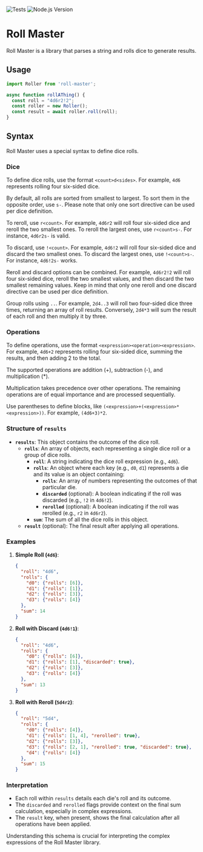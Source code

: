 ![Tests](https://github.com/scyros/roll-master/actions/workflows/ci.yml/badge.svg)
![Node.js Version](https://img.shields.io/badge/node-18.x%20%7C%2020.x-brightgreen)

# Roll Master

Roll Master is a library that parses a string and rolls dice to generate results.

## Usage

```typescript
import Roller from 'roll-master';

async function rollAThing() {
  const roll = "4d6r2!2";
  const roller = new Roller();
  const result = await roller.roll(roll);
}
```

## Syntax

Roll Master uses a special syntax to define dice rolls.

### Dice

To define dice rolls, use the format `<count>d<sides>`. For example, `4d6` represents rolling four six-sided dice.

By default, all rolls are sorted from smallest to largest. To sort them in the opposite order, use `s-`. Please note that only one sort directive can be used per dice definition.

To reroll, use `r<count>`. For example, `4d6r2` will roll four six-sided dice and reroll the two smallest ones. To reroll the largest ones, use `r<count>s-`. For instance, `4d6r2s-` is valid.

To discard, use `!<count>`. For example, `4d6!2` will roll four six-sided dice and discard the two smallest ones. To discard the largest ones, use `!<count>s-`. For instance, `4d6!2s-` works.

Reroll and discard options can be combined. For example, `4d6r2!2` will roll four six-sided dice, reroll the two smallest values, and then discard the two smallest remaining values. Keep in mind that only one reroll and one discard directive can be used per dice definition.

Group rolls using `..`. For example, `2d4..3` will roll two four-sided dice three times, returning an array of roll results. Conversely, `2d4*3` will sum the result of each roll and then multiply it by three.

### Operations

To define operations, use the format `<expression><operation><expression>`. For example, `4d6+2` represents rolling four six-sided dice, summing the results, and then adding 2 to the total.

The supported operations are addition (+), subtraction (-), and multiplication (*).

Multiplication takes precedence over other operations. The remaining operations are of equal importance and are processed sequentially.

Use parentheses to define blocks, like `(<expression>+(<expression>*<expression>))`. For example, `(4d6+3)*2`.

### Structure of `results`

- **`results`**: This object contains the outcome of the dice roll.
  - **`rolls`**: An array of objects, each representing a single dice roll or a group of dice rolls.
    - **`roll`**: A string indicating the dice roll expression (e.g., `4d6`).
    - **`rolls`**: An object where each key (e.g., `d0`, `d1`) represents a die and its value is an object containing:
      - **`rolls`**: An array of numbers representing the outcomes of that particular die.
      - **`discarded`** (optional): A boolean indicating if the roll was discarded (e.g., `!2` in `4d6!2`).
      - **`rerolled`** (optional): A boolean indicating if the roll was rerolled (e.g., `r2` in `4d6r2`).
    - **`sum`**: The sum of all the dice rolls in this object.
  - **`result`** (optional): The final result after applying all operations.

### Examples

1. **Simple Roll (`4d6`)**:
   ```json
   {
     "roll": "4d6",
     "rolls": {
       "d0": {"rolls": [6]},
       "d1": {"rolls": [1]},
       "d2": {"rolls": [3]},
       "d3": {"rolls": [4]}
     },
     "sum": 14
   }
   ```

2. **Roll with Discard (`4d6!1`)**:
   ```json
   {
     "roll": "4d6",
     "rolls": {
       "d0": {"rolls": [6]},
       "d1": {"rolls": [1], "discarded": true},
       "d2": {"rolls": [3]},
       "d3": {"rolls": [4]}
     },
     "sum": 13
   }
   ```

3. **Roll with Reroll (`5d4r2`)**:
   ```json
   {
     "roll": "5d4",
     "rolls": {
       "d0": {"rolls": [4]},
       "d1": {"rolls": [1, 4], "rerolled": true},
       "d2": {"rolls": [3]},
       "d3": {"rolls": [2, 1], "rerolled": true, "discarded": true},
       "d4": {"rolls": [4]}
     },
     "sum": 15
   }
   ```

### Interpretation

- Each roll within `results` details each die's roll and its outcome.
- The `discarded` and `rerolled` flags provide context on the final sum calculation, especially in complex expressions.
- The `result` key, when present, shows the final calculation after all operations have been applied.

Understanding this schema is crucial for interpreting the complex expressions of the Roll Master library.
